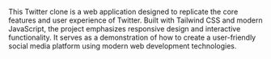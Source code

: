 This Twitter clone is a web application designed to replicate the core features and user experience of Twitter. Built with Tailwind CSS and modern JavaScript, the project emphasizes responsive design and interactive functionality. It serves as a demonstration of how to create a user-friendly social media platform using modern web development technologies.
